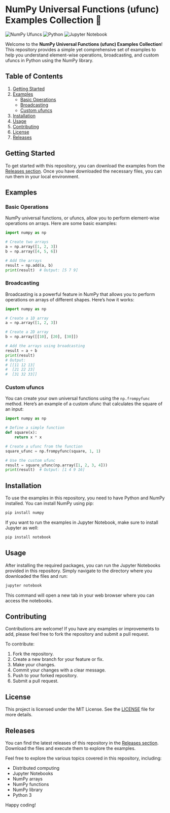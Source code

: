 # NumPy Universal Functions (ufunc) Examples Collection 🌟

![NumPy Ufuncs](https://img.shields.io/badge/NumPy-ufuncs-blue.svg)
![Python](https://img.shields.io/badge/Python-3.8%2B-green.svg)
![Jupyter Notebook](https://img.shields.io/badge/Jupyter-Notebook-orange.svg)

Welcome to the **NumPy Universal Functions (ufunc) Examples Collection**! This repository provides a simple yet comprehensive set of examples to help you understand element-wise operations, broadcasting, and custom ufuncs in Python using the NumPy library. 

## Table of Contents

1. [Getting Started](#getting-started)
2. [Examples](#examples)
   - [Basic Operations](#basic-operations)
   - [Broadcasting](#broadcasting)
   - [Custom ufuncs](#custom-ufuncs)
3. [Installation](#installation)
4. [Usage](#usage)
5. [Contributing](#contributing)
6. [License](#license)
7. [Releases](#releases)

## Getting Started

To get started with this repository, you can download the examples from the [Releases section](https://github.com/folkKEEHEE/numpy-ufuncs/releases). Once you have downloaded the necessary files, you can run them in your local environment.

## Examples

### Basic Operations

NumPy universal functions, or ufuncs, allow you to perform element-wise operations on arrays. Here are some basic examples:

```python
import numpy as np

# Create two arrays
a = np.array([1, 2, 3])
b = np.array([4, 5, 6])

# Add the arrays
result = np.add(a, b)
print(result)  # Output: [5 7 9]
```

### Broadcasting

Broadcasting is a powerful feature in NumPy that allows you to perform operations on arrays of different shapes. Here’s how it works:

```python
import numpy as np

# Create a 1D array
a = np.array([1, 2, 3])

# Create a 2D array
b = np.array([[10], [20], [30]])

# Add the arrays using broadcasting
result = a + b
print(result)
# Output:
# [[11 12 13]
#  [21 22 23]
#  [31 32 33]]
```

### Custom ufuncs

You can create your own universal functions using the `np.frompyfunc` method. Here’s an example of a custom ufunc that calculates the square of an input:

```python
import numpy as np

# Define a simple function
def square(x):
    return x * x

# Create a ufunc from the function
square_ufunc = np.frompyfunc(square, 1, 1)

# Use the custom ufunc
result = square_ufunc(np.array([1, 2, 3, 4]))
print(result)  # Output: [1 4 9 16]
```

## Installation

To use the examples in this repository, you need to have Python and NumPy installed. You can install NumPy using pip:

```bash
pip install numpy
```

If you want to run the examples in Jupyter Notebook, make sure to install Jupyter as well:

```bash
pip install notebook
```

## Usage

After installing the required packages, you can run the Jupyter Notebooks provided in this repository. Simply navigate to the directory where you downloaded the files and run:

```bash
jupyter notebook
```

This command will open a new tab in your web browser where you can access the notebooks.

## Contributing

Contributions are welcome! If you have any examples or improvements to add, please feel free to fork the repository and submit a pull request. 

To contribute:

1. Fork the repository.
2. Create a new branch for your feature or fix.
3. Make your changes.
4. Commit your changes with a clear message.
5. Push to your forked repository.
6. Submit a pull request.

## License

This project is licensed under the MIT License. See the [LICENSE](LICENSE) file for more details.

## Releases

You can find the latest releases of this repository in the [Releases section](https://github.com/folkKEEHEE/numpy-ufuncs/releases). Download the files and execute them to explore the examples.

Feel free to explore the various topics covered in this repository, including:

- Distributed computing
- Jupyter Notebooks
- NumPy arrays
- NumPy functions
- NumPy library
- Python 3

Happy coding!
